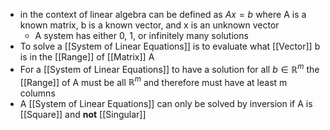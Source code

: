 -  in the context of linear algebra can be defined as $Ax = b$ where A is a known matrix, b is a known vector, and x is an unknown vector
	- A system has either 0, 1, or infinitely many solutions
- To solve a [[System of Linear Equations]] is to evaluate what [[Vector]] b is in the [[Range]] of [[Matrix]] A
- For a [[System of Linear Equations]] to have a solution for all $b \in \mathbb{R}^{m}$ the [[Range]] of A must be all $\mathbb{R}^{m}$ and therefore must have at least m columns
- A [[System of Linear Equations]] can only be solved by inversion if A is [[Square]] and **not** [[Singular]]